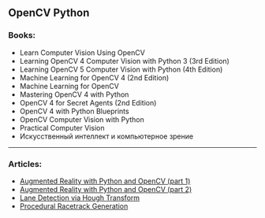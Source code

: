 
## OpenCV Python


### Books:
- Learn Computer Vision Using OpenCV
- Learning OpenCV 4 Computer Vision with Python 3 (3rd Edition)
- Learning OpenCV 5 Computer Vision with Python (4th Edition)
- Machine Learning for OpenCV 4 (2nd Edition)
- Machine Learning for OpenCV
- Mastering OpenCV 4 with Python
- OpenCV 4 for Secret Agents (2nd Edition)
- OpenCV 4 with Python Blueprints
- OpenCV Computer Vision with Python
- Practical Computer Vision
- Искусственный интеллект и компьютерное зрение



---------------

### Articles:
- [Augmented Reality with Python and OpenCV (part 1)](https://bitesofcode.wordpress.com/2017/09/12/augmented-reality-with-python-and-opencv-part-1)
- [Augmented Reality with Python and OpenCV (part 2)](https://bitesofcode.wordpress.com/2018/09/16/augmented-reality-with-python-and-opencv-part-2/)
- [Lane Detection via Hough Transform](https://bitesofcode.wordpress.com/2020/02/15/lane-detection-via-hough-transform/)
- [Procedural Racetrack Generation](https://bitesofcode.wordpress.com/2020/04/09/procedural-racetrack-generation/)




